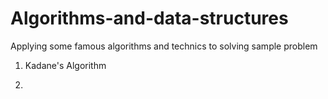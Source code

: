 # Algorithms-and-data-structures
Applying some famous algorithms and technics to solving sample problem


1. Kadane's Algorithm

2.
